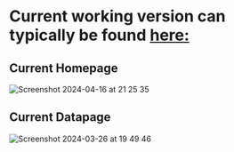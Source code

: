 # Current working version can typically be found [here:](https:m720q.xyz/)

## Current Homepage
![Screenshot 2024-04-16 at 21 25 35](https://github.com/Sir-Goose/Zmanim-Calculator/assets/66563291/8ae06e6e-f897-4d06-91d9-1e1f53c0f4c9)

## Current Datapage
![Screenshot 2024-03-26 at 19 49 46](https://github.com/Sir-Goose/Zmanim-Calculator/assets/66563291/626560f7-c77c-433a-8b1c-8b1cfd0917fb)
